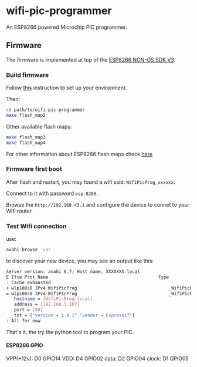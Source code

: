 # wifi-pic-programmer

An ESP8266 powered Microchip PIC programmer.


## Firmware

The firmware is implemented at top of the [ESP8266 NON-OS SDK V3](
https://github.com/espressif/ESP8266_NONOS_SDK).

### Build firmware

Follow [this](https://github.com/easyqiot/esp-env) instruction to set up your 
environment.

Then:

```bash
cd path/to/wifi-pic-programmer
make flash_map2 
```

Other available flash maps:

```bash
make flash_map3 
make flash_map4 
```

For other information about ESP8266 flash maps check
[here](https://github.com/espressif/esptool#flash-modes)

### Firmware first boot

After flash and restart, you may found a wifi ssid: `WifiPicProg_xxxxxx`.

Connect to it with password `esp-8266`.

Browse the `http://192.168.43.1` and configure the device to connet to your
Wifi router.

### Test Wifi connection

use:

```bash
avahi-browse -var
```

to discover your new device, you may see an output like this:

```bash
Server version: avahi 0.7; Host name: XXXXXXX.local
E Ifce Prot Name                                          Type                 Domain
: Cache exhausted
+ wlp108s0 IPv4 WifiPicProg                                   _WifiPicProgServer._tcp local
= wlp108s0 IPv4 WifiPicProg                                   _WifiPicProgServer._tcp local
   hostname = [WifiPicProg.local]
   address = [192.168.5.107]
   port = [80]
   txt = ["version = 1.0.1" "vendor = Espressif"]
: All for now
```

That's it, the try the python tool to program your PIC.


#### ESP8266 GPIO

VPP(+12v):  D0   GPIO14 
VDD:        D4   GPIO02
data:       D2   GPIO04
clock:      D1   GPIO05

